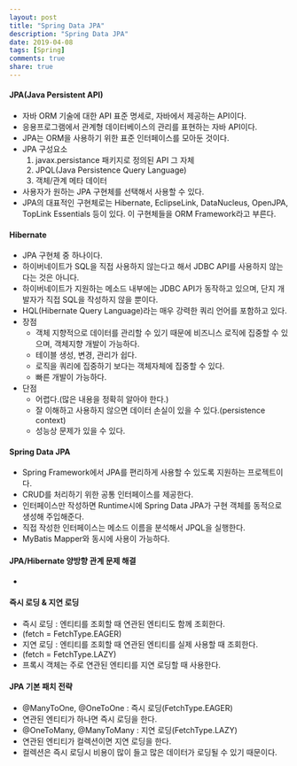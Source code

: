```yaml
---
layout: post
title: "Spring Data JPA"
description: "Spring Data JPA"
date: 2019-04-08
tags: [Spring]
comments: true
share: true
---
```


#### JPA(Java Persistent API)
* 자바 ORM 기술에 대한 API 표준 명세로, 자바에서 제공하는 API이다.
* 응용프로그램에서 관계형 데이터베이스의 관리를 표현하는 자바 API이다.
* JPA는 ORM을 사용하기 위한 표준 인터페이스를 모아둔 것이다.
* JPA 구성요소
    1. javax.persistance 패키지로 정의된 API 그 자체
    2. JPQL(Java Persistence Query Language)
    3. 객체/관계 메타 데이터
* 사용자가 원하는 JPA 구현체를 선택해서 사용할 수 있다.
* JPA의 대표적인 구현체로는 Hibernate, EclipseLink, DataNucleus, OpenJPA, TopLink Essentials 등이 있다. 이 구현체들을 ORM Framework라고 부른다.

#### Hibernate
* JPA 구현체 중 하나이다.
* 하이버네이트가 SQL을 직접 사용하지 않는다고 해서 JDBC API를 사용하지 않는다는 것은 아니다.
* 하이버네이트가 지원하는 메소드 내부에는 JDBC API가 동작하고 있으며, 단지 개발자가 직접 SQL을 작성하지 않을 뿐이다.
* HQL(Hibernate Query Language)라는 매우 강력한 쿼리 언어를 포함하고 있다.
* 장점
    * 객체 지향적으로 데이터를 관리할 수 있기 때문에 비즈니스 로직에 집중할 수 있으며, 객체지향 개발이 가능하다.
    * 테이블 생성, 변경, 관리가 쉽다.
    * 로직을 쿼리에 집중하기 보다는 객체자체에 집중할 수 있다.
    * 빠른 개발이 가능하다.
* 단점
    * 어렵다.(많은 내용을 정확히 알아야 한다.)
    * 잘 이해하고 사용하지 않으면 데이터 손실이 있을 수 있다.(persistence context)
    * 성능상 문제가 있을 수 있다.

#### Spring Data JPA
* Spring Framework에서 JPA를 편리하게 사용할 수 있도록 지원하는 프로젝트이다.
* CRUD를 처리하기 위한 공통 인터페이스를 제공한다.
* 인터페이스만 작성하면 Runtime시에 Spring Data JPA가 구현 객체를 동적으로 생성해 주입해준다.
* 직접 작성한 인터페이스는 메소드 이름을 분석해서 JPQL을 실행한다.
* MyBatis Mapper와 동시에 사용이 가능하다.

#### JPA/Hibernate 양방향 관계 문제 해결
* 

#### 즉시 로딩 & 지연 로딩
* 즉시 로딩 : 엔티티를 조회할 때 연관된 엔티티도 함께 조회한다.
* (fetch = FetchType.EAGER)
* 지연 로딩 : 엔티티를 조회할 때 연관된 엔티티를 실제 사용할 때 조회한다.
* (fetch = FetchType.LAZY)
* 프록시 객체는 주로 연관된 엔티티를 지연 로딩할 때 사용한다.

#### JPA 기본 패치 전략
* @ManyToOne, @OneToOne : 즉시 로딩(FetchType.EAGER)
* 연관된 엔티티가 하나면 즉시 로딩을 한다.
* @OneToMany, @ManyToMany : 지연 로딩(FetchType.LAZY)
* 연관된 엔티티가 컬렉션이면 지연 로딩을 한다.
* 컬렉션은 즉시 로딩시 비용이 많이 들고 많은 데이터가 로딩될 수 있기 때문이다.